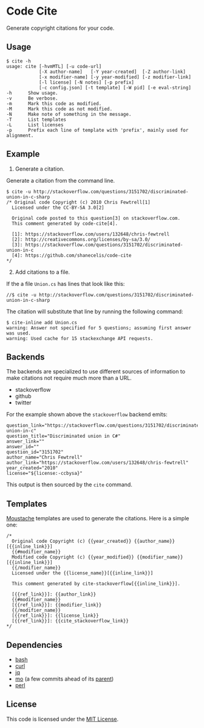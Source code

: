 # Code Cite

Generate copyright citations for your code.

Usage
-----

    $ cite -h
    usage: cite [-hvmMTL] [-u code-url]
                [-X author-name]   [-Y year-created]  [-Z author-link]
                [-x modifier-name] [-y year-modified] [-z modifier-link]
                [-l license] [-N notes] [-p prefix]
                [-c config.json] [-t template] [-W pid] [-e eval-string]
    -h      Show usage.
    -v      Be verbose.
    -m      Mark this code as modified.
    -M      Mark this code as not modified.
    -N      Make note of something in the message. 
    -T      List templates
    -L      List licenses
    -p      Prefix each line of template with 'prefix', mainly used for alignment.

Example
-------

1. Generate a citation.

Generate a citation from the command line.

    $ cite -u http://stackoverflow.com/questions/3151702/discriminated-union-in-c-sharp
    /* Original code Copyright (c) 2010 Chris Fewtrell[1]
      Licensed under the CC-BY-SA 3.0[2]
      
      Original code posted to this question[3] on stackoverflow.com.
      This comment generated by code-cite[4].
      
      [1]: https://stackoverflow.com/users/132648/chris-fewtrell
      [2]: http://creativecommons.org/licenses/by-sa/3.0/
      [3]: https://stackoverflow.com/questions/3151702/discriminated-union-in-c
      [4]: https://github.com/shanecelis/code-cite
    */
    

2. Add citations to a file.

If the a file `Union.cs` has lines that look like this:

    //$ cite -u http://stackoverflow.com/questions/3151702/discriminated-union-in-c-sharp

The citation will substitute that line by running the following command:

    $ cite-inline add Union.cs
    warning: Answer not specified for 5 questions; assuming first answer was used.
    warning: Used cache for 15 stackexchange API requests.

Backends
---------

The backends are specialized to use different sources of information to make citations 
not require much more than a URL.

- stackoverflow
- github
- twitter

For the example shown above the `stackoverflow` backend emits:

    question_link="https://stackoverflow.com/questions/3151702/discriminated-union-in-c"
    question_title="Discriminated union in C#"
    answer_link=""
    answer_id=""
    question_id="3151702"
    author_name="Chris Fewtrell"
    author_link="https://stackoverflow.com/users/132648/chris-fewtrell"
    year_created="2010"
    license="${license:-ccbysa}"
    
This output is then sourced by the `cite` command.

Templates
----------

[Moustache](https://mustache.github.io) templates are used to generate the citations.  Here is a simple one:

    /* 
      Original code Copyright (c) {{year_created}} {{author_name}}[{{inline_link}}]
      {{#modifier_name}}
      Modified code Copyright (c) {{year_modified}} {{modifier_name}}[{{inline_link}}]
      {{/modifier_name}}
      Licensed under the {{license_name}}[{{inline_link}}]

      This comment generated by cite-stackoverflow[{{inline_link}}].

      [{{ref_link}}]: {{author_link}}
      {{#modifier_name}}
      [{{ref_link}}]: {{modifier_link}}
      {{/modifier_name}}
      [{{ref_link}}]: {{license_link}}
      [{{ref_link}}]: {{cite_stackoverflow_link}}
    */


Dependencies
------------
- [bash](https://www.gnu.org/software/bash/)
- [curl](https://curl.haxx.se)
- [jq](https://stedolan.github.io/jq/)
- [mo](https://github.com/shanecelis/mo) (a few commits ahead of its [parent](https://github.com/tests-always-included/mo))
- [perl](https://www.perl.org)

License
--------

This code is licensed under the [MIT License](https://opensource.org/licenses/MIT).
